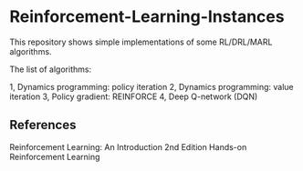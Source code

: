 # Reinforcement-Learning-Instances
This repository shows simple implementations of some RL/DRL/MARL algorithms.

The list of algorithms:

1, Dynamics programming: policy iteration
2, Dynamics programming: value iteration
3, Policy gradient: REINFORCE
4, Deep Q-network (DQN)

## References
Reinforcement Learning: An Introduction 2nd Edition
Hands-on Reinforcement Learning

